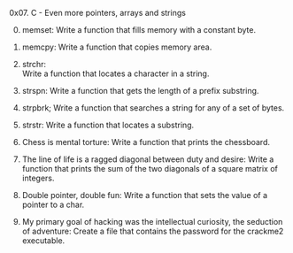 
0x07. C - Even more pointers, arrays and strings

0. memset: 
Write a function that fills memory with a constant byte.

1. memcpy: 
Write a function that copies memory area.

2. strchr:   
Write a function that locates a character in a string.

3. strspn: 
Write a function that gets the length of a prefix substring.

4. strpbrk;
Write a function that searches a string for any of a set of bytes.

5. strstr:
Write a function that locates a substring.

6. Chess is mental torture: 
Write a function that prints the chessboard.

7. The line of life is a ragged diagonal between duty and desire: 
Write a function that prints the sum of the two diagonals of a square matrix of integers.

8. Double pointer, double fun: 
Write a function that sets the value of a pointer to a char.

9. My primary goal of hacking was the intellectual curiosity, the seduction of adventure: 
Create a file that contains the password for the crackme2 executable.
